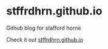 stffrdhrn.github.io
===================

Github blog for stafford horne

Check it out [stffrdhrn.github.io](http://stffrdhrn.github.io)
